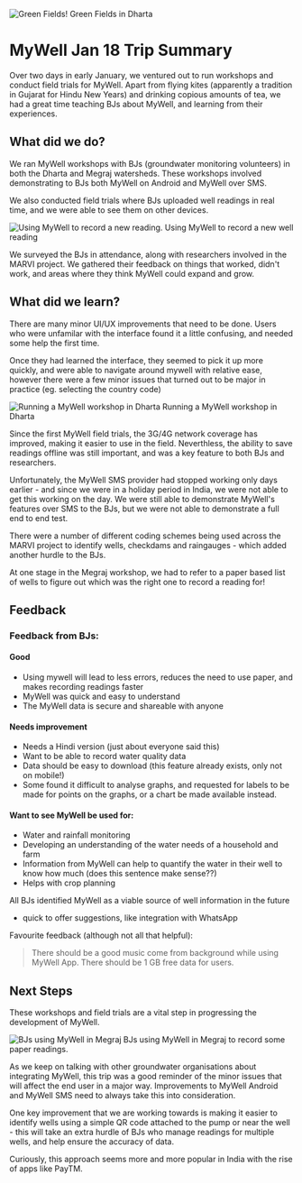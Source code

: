 ![Green Fields!]({{site.baseurl}}/mywell/IMG_5908.jpg)
Green Fields in Dharta

# MyWell Jan 18 Trip Summary

Over two days in early January, we ventured out to run workshops and conduct field trials for MyWell. Apart from flying kites (apparently a tradition in Gujarat for Hindu New Years) and drinking copious amounts of tea, we had a great time teaching BJs about MyWell, and learning from their experiences.


## What did we do?

We ran MyWell workshops with BJs (groundwater monitoring volunteers) in both the Dharta and Megraj watersheds. These workshops involved demonstrating to BJs both MyWell on Android and MyWell over SMS.

We also conducted field trials where BJs uploaded well readings in real time, and we were able to see them on other devices.

![Using MyWell to record a new reading.]({{site.baseurl}}/mywell/well_reading.jpg)
Using MyWell to record a new well reading


We surveyed the BJs in attendance, along with researchers involved in the MARVI project. We gathered their feedback on things that worked, didn't work, and areas where they think MyWell could expand and grow.


## What did we learn?

There are many minor UI/UX improvements that need to be done. Users who were unfamilar with the interface found it a little confusing, and needed some help the first time. 

Once they had learned the interface, they seemed to pick it up more quickly, and were able to navigate around mywell with relative ease, however there were a few minor issues that turned out to be major in practice (eg. selecting the country code)

![Running a MyWell workshop in Dharta]({{site.baseurl}}/mywell/IMG_5883.jpg)
Running a MyWell workshop in Dharta


Since the first MyWell field trials, the 3G/4G network coverage has improved, making it easier to use in the field. Neverthless, the ability to save readings offline was still important, and was a key feature to both BJs and researchers.

Unfortunately, the MyWell SMS provider had stopped working only days earlier - and since we were in a holiday period in India, we were not able to get this working on the day. We were still able to demonstrate MyWell's features over SMS to the BJs, but we were not able to demonstrate a full end to end test.

There were a number of different coding schemes being used across the MARVI project to identify wells, checkdams and raingauges - which added another hurdle to the BJs.

At one stage in the Megraj workshop, we had to refer to a paper based list of wells to figure out which was the right one to record a reading for!



## Feedback

### Feedback from BJs:

#### Good
- Using mywell will lead to less errors, reduces the need to use paper, and makes recording readings faster
- MyWell was quick and easy to understand
- The MyWell data is secure and shareable with anyone


#### Needs improvement
- Needs a Hindi version (just about everyone said this)
- Want to be able to record water quality data
- Data should be easy to download (this feature already exists, only not on mobile!)
- Some found it difficult to analyse graphs, and requested for labels to be made for points on the graphs, or a chart be made available instead. 

#### Want to see MyWell be used for:
- Water and rainfall monitoring
- Developing an understanding of the water needs of a household and farm
- Information from MyWell can help to quantify the water in their well to know how much (does this sentence make sense??)
- Helps with crop planning



All BJs identified MyWell as a viable source of well information in the future





- quick to offer suggestions, like integration with WhatsApp

Favourite feedback (although not all that helpful):
>There should be a good music come from background while using MyWell App. There should be 1 GB free data for users.







## Next Steps

These workshops and field trials are a vital step in progressing the development of MyWell.

![BJs using MyWell in Megraj]({{site.baseurl}}/mywell/IMG_5916.jpg)
BJs using MyWell in Megraj to record some paper readings.

As we keep on talking with other groundwater organisations about integrating MyWell, this trip was a good reminder of the minor issues that will affect the end user in a major way. Improvements to MyWell Android and MyWell SMS need to always take this into consideration.

One key improvement that we are working towards is making it easier to identify wells using a simple QR code attached to the pump or near the well - this will take an extra hurdle of BJs who manage readings for multiple wells, and help ensure the accuracy of data.

Curiously, this approach seems more and more popular in India with the rise of apps like PayTM.
